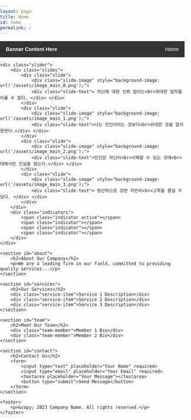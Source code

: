 ```yaml
---
layout: page
title: Home
id: home
permalink: /
---
```


<html lang="en">
<head>
<link href="https://fonts.googleapis.com/css2?family=Roboto:wght@400;700&display=swap" rel="stylesheet"> 
    <meta charset="UTF-8">
    <title>Your Company Name</title>
    <style>
        body {
            font-family: Arial, sans-serif;
            margin: 0;
            padding: 0;
        }
        nav {
            background-color: #333;
            overflow: hidden;
        }
        .banner-content {
            float: left;
            padding: 14px 16px;
            color: white;
            font-weight: bold;
        }
        nav ul {
            list-style-type: none;
            margin: 0;
            padding: 0;
            float: right;
        }
        nav ul li {
            float: left;
        }
        nav ul li a {
            display: block;
            color: white;
            text-align: center;
            padding: 14px 16px;
            text-decoration: none;
        }
        .sub-menu {
            display: none;
            position: absolute;
            background-color: #f9f9f9;
            box-shadow: 0px 8px 16px 0px rgba(0,0,0,0.2);
        }
        .sub-menu a {
            color: black;
            padding: 12px 16px;
            text-decoration: none;
            display: block;
            text-align: left;
        }
        nav ul li:hover .sub-menu {
            display: block;
        }
        .slider {
            width: 100%;
            overflow: hidden;
        }
        .slides {
            display: flex;
            transition: transform 0.5s ease;
        }
        .slide {
            min-width: 100%;
            height: 512px;
            background-size: cover;
            background-position: center;
            position: relative; /* 텍스트 위치 조정을 위해 필요 */ 
        }
	    .slide-image { 
	     width: 50%; /* 이미지의 너비를 50%로 설정 */ 
	     height: 100%; /* 슬라이드의 전체 높이 */ 
	     background-size: cover; 
	     background-position: center; 
	     margin: 0 auto; /* 가운데 정렬 */
	      position: absolute; left: 50%; 
	      transform: translateX(-50%); /* 정중앙 정렬 */ 
	    }
	    .fadeInOut { animation: fadeInOut 8s ease-in-out; }
@keyframes fadeInOut {
	 0% { opacity: 0; } 
	25% { opacity: 1; }
	75% { opacity: 1; } 
	100% { opacity: 0; } 
	} 
.slide-text { 
	position: absolute; 
	top: 50%;
	left: 50%;
	transform: translate(-50%, -50%);
	color: white; 
	font-size: 24px;
	font-family: 'Roboto', sans-serif; /* Roboto 서체 적용 */
	text-align: center; 
	}
        .indicators {
            text-align: center;
        }
        .indicator {
            display: inline-block;
            width: 10px;
            height: 10px;
            border-radius: 50%;
            background-color: lightgray;
            margin: 5px;
            cursor: pointer;
        }
        .active {
            background-color: darkgray;
        }
        section {
            margin: 20px;
            padding: 20px;
            background-color: #f5f5f5;
            border-radius: 10px;
        }
        h2 {
            color: #333;
        }
        footer {
            text-align: center;
            padding: 20px;
            background-color: #333;
            color: white;
            position: relative;
            bottom: 0;
            width: 100%;
        }
    </style>
</head>
<body>
    <nav>
        <div class="banner-content">Banner Content Here</div>
        <ul>
            <li><a href="#">Home</a>
                <div class="sub-menu">
                    <a href="https://genes15.netlify.app/_pages/culture">Culture</a>
                    <a href="https://genes15.netlify.app/_pages/history">History</a>
                    <a href="https://genes15.netlify.app/_pages/Hobby">Hobby</a>
                </div>
            </li>
            <!-- 추가 메뉴 항목들 ... -->
        </ul>
    </nav>

    <div class="slider">
        <div class="slides">
            <div class="slide">
	            <div class="slide-image" style="background-image: url('/assets/image_main_0.png');">
	            <div class="slide-text"> 자신에 대한 신뢰 없이는<br>위대한 업적을 이룰 수 없다. </div> </div>
            </div>
            <div class="slide">
	            <div class="slide-image" style="background-image: url('/assets/image_main_1.png');">
	            <div class="slide-text">나는 인간이라는 것보다<br>위대한 것을 알지 못한다.</div> </div>
            </div>
            <div class="slide">
	            <div class="slide-image" style="background-image: url('/assets/image_main_2.png');">
	            <div class="slide-text">인간은 자신이<br>이해할 수 있는 것에<br>대해서만 진실을 찾는다.</div> </div>
            </div>
            <div class="slide">
	            <div class="slide-image" style="background-image: url('/assets/image_main_3.png');">
	            <div class="slide-text"> 정신적으로 강한 자만이<br>고독을 즐길 수 있다. </div> </div>
            </div>
        </div>
        <div class="indicators">
            <span class="indicator active"></span>
            <span class="indicator"></span>
            <span class="indicator"></span>
            <span class="indicator"></span>
        </div>
    </div>

    <section id="about">
        <h2>About Our Company</h2>
        <p>We are a leading firm in our field, committed to providing quality services...</p>
    </section>

    <section id="services">
        <h2>Our Services</h2>
        <div class="service-item">Service 1 Description</div>
        <div class="service-item">Service 2 Description</div>
        <div class="service-item">Service 3 Description</div>
    </section>

    <section id="team">
        <h2>Meet Our Team</h2>
        <div class="team-member">Member 1 Bio</div>
        <div class="team-member">Member 2 Bio</div>
    </section>

    <section id="contact">
        <h2>Contact Us</h2>
        <form>
            <input type="text" placeholder="Your Name" required>
            <input type="email" placeholder="Your Email" required>
            <textarea placeholder="Your Message"></textarea>
            <button type="submit">Send Message</button>
        </form>
    </section>

    <footer>
        <p>&copy; 2023 Company Name. All rights reserved.</p>
    </footer>

<script>
    let currentSlide = 0;
    const slides = document.querySelectorAll(".slide");
    const indicators = document.querySelectorAll(".indicator");

    function updateSlide() {
        let slideWidth = slides[0].offsetWidth;
        document.querySelector(".slides").style.transform = `translateX(-${currentSlide * slideWidth}px)`;

        // 인디케이터 업데이트
        indicators.forEach(ind => ind.classList.remove("active"));
        indicators[currentSlide].classList.add("active");

        // 텍스트 애니메이션 리셋 및 재시작
        const currentText = slides[currentSlide].querySelector(".slide-text");
        if (currentText) {
            currentText.classList.remove("fadeInOut");
            // 애니메이션을 다시 시작하기 위해 브라우저에 리플로우를 강제함
            void currentText.offsetWidth;
            currentText.classList.add("fadeInOut");
        }
    }

    function nextSlide() {
        currentSlide = (currentSlide + 1) % slides.length;
        updateSlide();
    }

    setInterval(nextSlide, 10000); // 10초마다 슬라이드 변경

    indicators.forEach((indicator, idx) => {
        indicator.addEventListener("click", () => {
            currentSlide = idx;
            updateSlide();
        });
    });

    // 초기 로딩시 첫 슬라이드에 애니메이션 적용
    if (slides.length > 0 && slides[0].querySelector(".slide-text")) {
        slides[0].querySelector(".slide-text").classList.add("fadeInOut");
    }
</script>


</body>
</html>
